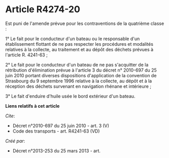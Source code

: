 # Article R4274-20

Est puni de l'amende prévue pour les contraventions de la quatrième classe : 

1° Le fait pour le conducteur d'un bateau ou le responsable d'un établissement flottant de ne pas respecter les procédures et
modalités relatives à la collecte, au traitement et au dépôt des déchets prévues à l'article R. 4241-63 ; 

2° Le fait pour le conducteur d'un bateau de ne pas s'acquitter de la rétribution d'élimination prévue à l'article 3 du
décret n° 2010-697 du 25 juin 2010 portant diverses dispositions d'application de la convention de Strasbourg du 9 septembre
1996 relative à la collecte, au dépôt et à la réception des déchets survenant en navigation rhénane et intérieure ; 

3° Le fait d'enduire d'huile usée le bord extérieur d'un bateau.

**Liens relatifs à cet article**

_Cite_:

  - Décret n°2010-697 du 25 juin 2010 - art. 3 (V)
  - Code des transports - art. R4241-63 (VD)

_Créé par_:

  - Décret n°2013-253 du 25 mars 2013 - art.
